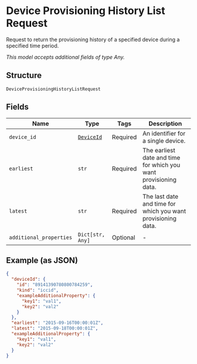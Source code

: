 
# Device Provisioning History List Request

Request to return the provisioning history of a specified device during a specified time period.

*This model accepts additional fields of type Any.*

## Structure

`DeviceProvisioningHistoryListRequest`

## Fields

| Name | Type | Tags | Description |
|  --- | --- | --- | --- |
| `device_id` | [`DeviceId`](../../doc/models/device-id.md) | Required | An identifier for a single device. |
| `earliest` | `str` | Required | The earliest date and time for which you want provisioning data. |
| `latest` | `str` | Required | The last date and time for which you want provisioning data. |
| `additional_properties` | `Dict[str, Any]` | Optional | - |

## Example (as JSON)

```json
{
  "deviceId": {
    "id": "89141390780800784259",
    "kind": "iccid",
    "exampleAdditionalProperty": {
      "key1": "val1",
      "key2": "val2"
    }
  },
  "earliest": "2015-09-16T00:00:01Z",
  "latest": "2015-09-18T00:00:01Z",
  "exampleAdditionalProperty": {
    "key1": "val1",
    "key2": "val2"
  }
}
```


